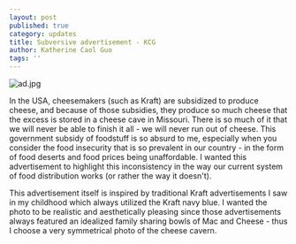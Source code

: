 ```yaml
---
layout: post
published: true
category: updates
title: Subversive advertisement - KCG
author: Katherine Caol Guo
tags: ''
---
```

![ad.jpg]({{site.baseurl}}/assets/ad.jpg)

In the USA, cheesemakers (such as Kraft) are subsidized to produce cheese, and because of those subsidies, they produce so much cheese that the excess is stored in a cheese cave in Missouri. There is so much of it that we will never be able to finish it all - we will never run out of cheese. This government subsidy of foodstuff is so absurd to me, especially when you consider the food insecurity that is so prevalent in our country - in the form of food deserts and food prices being unaffordable. I wanted this advertisement to highlight this inconsistency in the way our current system of food distribution works (or rather the way it doesn't). 

This advertisement itself is inspired by traditional Kraft advertisements I saw in my childhood which always utilized the Kraft navy blue. I wanted the photo to be realistic and aesthetically pleasing since those advertisements always featured an idealized family sharing bowls of Mac and Cheese - thus I choose a very symmetrical photo of the cheese cavern. 